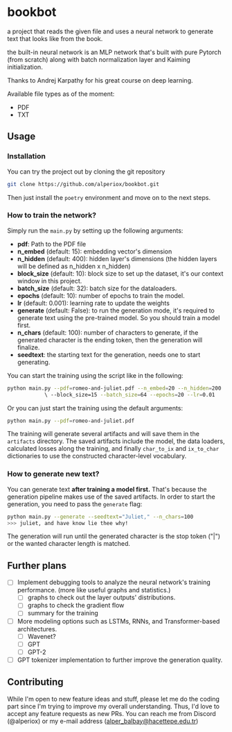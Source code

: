 # bookbot

a project that reads the given file and uses a neural network to generate text that looks like from the book.

the built-in neural network is an MLP network that's built with pure Pytorch (from scratch) along with batch normalization layer and Kaiming initialization.

Thanks to Andrej Karpathy for his great course on deep learning.

Available file types as of the moment:

- PDF
- TXT

## Usage

### Installation

You can try the project out by cloning the git repository

```bash
git clone https://github.com/alperiox/bookbot.git
```

Then just install the `poetry` environment and move on to the next steps.

### How to train the network?

Simply run the `main.py` by setting up the following arguments:

- __pdf__: Path to the PDF file
- __n_embed__ (default: 15): embedding vector's dimension
- __n_hidden__ (default: 400): hidden layer's dimensions (the hidden layers will be defined as n_hidden x n_hidden)
- __block_size__ (default: 10): block size to set up the dataset, it's our context window in this project.
- __batch_size__ (default: 32): batch size for the dataloaders.
- __epochs__ (default: 10): number of epochs to train the model.
- __lr__ (default: 0.001): learning rate to update the weights
- __generate__ (default: False): to run the generation mode, it's required to generate text using the pre-trained model. So you should train a model first.
- __n_chars__ (default: 100): number of characters to generate, if the generated character is the ending token, then the generation will finalize.
- __seedtext__: the starting text for the generation, needs one to start generating.

You can start the training using the script like in the following:

```bash
python main.py --pdf=romeo-and-juliet.pdf --n_embed=20 --n_hidden=200 
            \ --block_size=15 --batch_size=64 --epochs=20 --lr=0.01
```

Or you can just start the training using the default arguments:

```bash
python main.py --pdf=romeo-and-juliet.pdf
```

The training will generate several artifacts and will save them in the `artifacts` directory. The saved artifacts include the model, the data loaders, calculated losses along the training, and finally `char_to_ix` and `ix_to_char` dictionaries to use the constructed character-level vocabulary.

### How to generate new text?

You can generate text __after training a model first.__ That's because the generation pipeline makes use of the saved artifacts. In order to start the generation, you need to pass the `generate` flag:

```bash
python main.py --generate --seedtext="Juliet," --n_chars=100
>>> juliet, and have know lie thee why!
```

The generation will run until the generated character is the stop token ("|") or the wanted character length is matched.

## Further plans

- [ ] Implement debugging tools to analyze the neural network's training performance. (more like useful graphs and statistics.)
  - [ ] graphs to check out the layer outputs' distributions.
  - [ ] graphs to check the gradient flow
  - [ ] summary for the training
- [ ] More modeling options such as LSTMs, RNNs, and Transformer-based architectures.
  - [ ] Wavenet?
  - [ ] GPT
  - [ ] GPT-2
- [ ] GPT tokenizer implementation to further improve the generation quality.

## Contributing

While I'm open to new feature ideas and stuff, please let me do the coding part since I'm trying to improve my overall understanding. Thus, I'd love to accept any feature requests as new PRs. You can reach me from Discord (@alperiox) or my e-mail address (<alper_balbay@hacettepe.edu.tr>)
